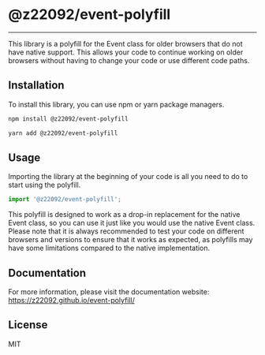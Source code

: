 # @z22092/event-polyfill
---

This library is a polyfill for the Event class for older browsers that do not have native support. This allows your code to continue working on older browsers without having to change your code or use different code paths.

## Installation

To install this library, you can use npm or yarn package managers.

```sh
npm install @z22092/event-polyfill
```

```sh
yarn add @z22092/event-polyfill
```

## Usage

Importing the library at the beginning of your code is all you need to do to start using the polyfill.

```typescript
import '@z22092/event-polyfill';
```

This polyfill is designed to work as a drop-in replacement for the native Event class, so you can use it just like you would use the native Event class.
Please note that it is always recommended to test your code on different browsers and versions to ensure that it works as expected, as polyfills may have some limitations compared to the native implementation.

## Documentation

For more information, please visit the documentation website: https://z22092.github.io/event-polyfill/

## License

MIT
